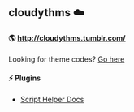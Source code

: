 ## cloudythms :cloud:
#### :earth_americas: http://cloudythms.tumblr.com/

Looking for theme codes? [Go here](https://github.com/petracoding/tumblr/tree/master/cloudythms)

#### :zap: Plugins

- [Script Helper Docs](https://github.com/petracoding/tumblr/blob/master/cloudythms/plugins/helper/README.md)
